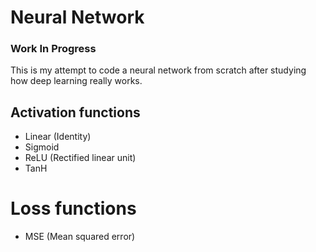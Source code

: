 # Neural Network
### Work In Progress
This is my attempt to code a neural network from scratch after studying how deep learning really works.

## Activation functions
* Linear (Identity)
* Sigmoid
* ReLU (Rectified linear unit)
* TanH

# Loss functions
* MSE (Mean squared error)
